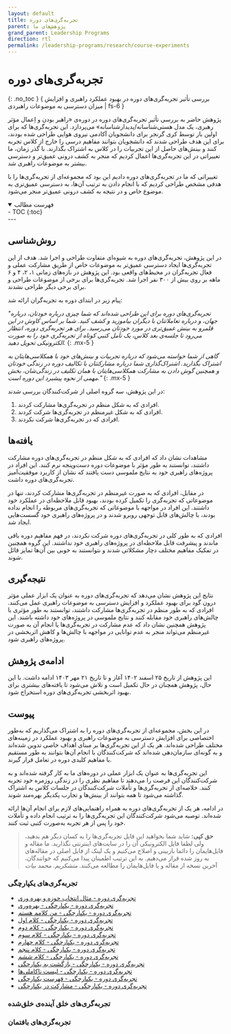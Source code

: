 ```yaml
---
layout: default
title: تجربه‌گری‌های دوره
parent: پژوهش‌های ما
grand_parent: Leadership Programs
direction: rtl
permalink: /leadership-programs/research/course-experiments
---
```


# تجربه‌گری‌های دوره
{: .no_toc }
{ بررسی تأثیر تجربه‌گری‌های دوره در بهبود عملکرد راهبری و افزایش میزان دسترسی به موضوعات راهبردی | fs-6 }

پژوهش حاضر به بررسی تأثیر تجربه‌گری‌های دوره در دوره‌ی «راهبر بودن و اِعمال مؤثر رهبری، یک مدل هستی‌شناسانه/پدیدارشناسانه» می‌پردازد. این تجربه‌گری‌ها که برای اولین بار توسط کری گرنجر برای دانشجویان آکادمی نیروی هوایی طراحی شده بودند، برای این هدف طراحی شدند که دانشجویان بتوانند مفاهیم درسی را خارج از کلاس تجربه کنند و بینش‌های حاصل از این تجربیات را در کلاس به اشتراک بگذارند. با گذر زمان، ما تغییراتی در این تجربه‌گری‌ها اعمال کردیم که منجر به کشف درونی عمیق‌تر و دسترسی بیشتر به موضوعات راهبری شد.

تغییراتی که ما در تجربه‌گری‌های دوره دادیم این بود که مجموعه‌ای از تجربه‌گری‌ها را با هدفی مشخص طراحی کردیم که با انجام دادن به ترتیب آن‌ها، به دسترسی عمیق‌تری به موضوع خاص و در نتیجه به کشف درونی عمیق‌تر منجر می‌شود.

<details open markdown="block">
  <summary>فهرست مطالب</summary>
  - TOC
  {:toc}
</details>
---

## روش‌شناسی
در این پژوهش، تجربه‌گری‌های دوره به شیوه‌ای متفاوت طراحی و اجرا شد. هدف از این تجربه‌گری‌ها ایجاد دسترسی عمیق‌تر به موضوعات خاص از طریق مشارکت عملی و فعال تجربه‌گران در محیط‌های واقعی بود. این پژوهش در بازه‌های زمانی ۱، ۲، ۴ و ۶ ماهه بر روی بیش از ۳۰۰ نفر اجرا شد. تجربه‌گری‌ها برای برخی از موضوعات طراحی و برای برخی دیگر طراحی نشدند.


پیام زیر در ابتدای دوره به تجربه‌گران ارائه ‌شد:

_"تجربه‌گری‌های دوره برای این طراحی شده‌اند که شما چیزی درباره خودتان، درباره جهان، و درباره تعاملاتتان با دیگران بیاموزید و کشف کنید. شما بر اساس کاوش در این قلمرو به بینش عمیق‌تری در مورد خودتان می‌رسید. برای هر تجربه‌گری دوره، انتظار می‌رود تا جلسه‌ی بعد کلاس، یک تأمل کتبی کوتاه از تجربه‌گری خود را به صورت الکترونیکی تحویل دهید._
{: .mx-5 }

_گاهی از شما خواسته می‌شود که درباره تجربیات و بینش‌های خود با همکلاسی‌هایتان به اشتراک بگذارید. اشتراک‌گذاری شما درباره مشارکتتان با تکالیف دوره در زندگی خودتان و همچنین گوش دادن به مشارکت همکلاسی‌هایتان با همان تکلیف در زندگی‌شان، بخش مهمی از نحوه پیشبرد این دوره است."_
{: .mx-5 }

در این پژوهش، سه گروه اصلی از شرکت‌کنندگان بررسی شدند:

1. افرادی که به شکل منظم در تجربه‌گری‌ها مشارکت کردند.
2. افرادی که به شکل غیرمنظم در تجربه‌گری‌ها شرکت کردند.
3. افرادی که در تجربه‌گری‌ها شرکت نکردند.

## یافته‌ها
مشاهدات نشان داد که افرادی که به شکل منظم در تجربه‌گری‌های دوره مشارکت داشتند، توانستند به طور مؤثر با موضوعات دوره دست‌و‌پنجه نرم کنند. این افراد در پروژه‌های راهبری خود به نتایج ملموسی دست یافتند که نشان از کاربرد موفقیت‌آمیز تجربه‌گری‌های دوره داشت.

در مقابل، افرادی که به صورت غیرمنظم در تجربه‌گری‌ها مشارکت کردند، تنها در موضوعاتی که تجربه‌گری را تکمیل کرده بودند، بهبود قابل ملاحظه‌ای در عملکرد خود داشتند. این افراد در مواجهه با موضوعاتی که تجربه‌گری‌های مربوطه را انجام نداده بودند، با چالش‌های قابل توجهی روبرو شدند و در پروژه‌های راهبری خود گسست‌هایی ایجاد شد.

افرادی که به طور کلی در تجربه‌گری‌های دوره شرکت نکردند، در فهم مفاهیم دوره باقی ماندند و پیشرفت قابل ملاحظه‌ای در پروژه‌های راهبری خود نداشتند. این گروه همچنین در تفکیک مفاهیم مختلف دچار مشکلاتی شدند و نتوانستند به خوبی بین آن‌ها تمایز قائل شوند.

## نتیجه‌گیری
نتایج این پژوهش نشان می‌دهد که تجربه‌گری‌های دوره به عنوان یک ابزار عملی مؤثر درون گود برای بهبود عملکرد و افزایش دسترسی به موضوعات راهبری عمل می‌کنند. افرادی که به طور منظم در تجربه‌گری‌ها مشارکت داشتند، توانستند به طور مؤثری با چالش‌های راهبری خود مقابله کنند و نتایج ملموسی در پروژه‌های خود داشته باشند. این پژوهش همچنین نشان داد که عدم مشارکت در تجربه‌گری‌ها یا انجام آن به صورت غیرمنظم می‌تواند منجر به عدم توانایی در مواجهه با چالش‌ها و کاهش اثربخشی در پروژه‌های راهبری شود.

## ادامه‌ی پژوهش
این پژوهش از تاریخ ۲۵ اسفند ۱۴۰۲ آغاز و تا تاریخ ۲۱ مهر ۱۴۰۳ ادامه داشت. با این حال، پژوهش همچنان در حال تکمیل است و تلاش می‌شود تا یافته‌های بیشتری برای بهبود اثربخشی تجربه‌گری‌های دوره استخراج شود.

## پیوست
در این بخش، مجموعه‌ای از تجربه‌گری‌های دوره را به اشتراک می‌گذاریم که به‌طور اختصاصی برای افزایش دسترسی به موضوعات راهبری و بهبود عملکرد در زمینه‌های مختلف طراحی شده‌اند. هر یک از این تجربه‌گری‌ها بر مبنای اهداف خاصی تدوین شده‌اند و به گونه‌ای سازمان‌دهی شده‌اند که شرکت‌کنندگان با انجام آن‌ها بتوانند به طور مستقیم با مفاهیم کلیدی دوره در تعامل قرار گیرند.

این تجربه‌گری‌ها به عنوان یک ابزار عملی در دوره‌های ما به کار گرفته شده‌اند و به شرکت‌کنندگان این فرصت را می‌دهند تا مفاهیم نظری را در زندگی روزمره خود تجربه کنند. خلاصه‌ای از تجربه‌گری‌ها و تأملات شرکت‌کنندگان در جلسات کلاس به اشتراک گذاشته می‌شود تا همه بتوانند از بینش‌ها و تجارب یکدیگر بهره‌مند شوند.

در ادامه، هر یک از تجربه‌گری‌های دوره به همراه راهنمایی‌های لازم برای انجام آن‌ها ارائه شده‌اند. توصیه می‌شود شرکت‌کنندگان این تجربه‌گری‌ها را به ترتیب انجام داده و تأملات خود را پس از هر تجربه به‌صورت کتبی ثبت کنند.

> **حق کپی:** شاید شما بخواهید این فایل‌ تجربه‌گری‌ها را به کسان دیگر هم بدهید، ولی لطفا فایل الکترونیکی آن را در سایت‌های اینترنتی نگذارید. ما مقاله و فایل‌‌هایمان را دائما بازبینی و اصلاح می‌کنیم و یک لینک از فایل اصلی در مقاله‌های به روز شده قرار می‌دهیم. به این ترتیب اطمینان پیدا می‌کنیم که خوانندگان، آخرین نسخه از مقاله و یا فایل‌هایمان را مطالعه می‌کنند. _متشکریم. محمد بیات_

### تجربه‌گری‌های یکپارچگی

- [تجربه‌گری دوره - مثال انتخاب حوزه و بهره وری](/assets/course-experiments/integrity/00_تجربه_گری_دوره_مثال_انتخاب_حوزه_و_بهره_وری.pdf)
- [تجربه‌گری دوره - یکپارچگی - بهره‌وری](/assets/course-experiments/integrity/01_تجربه‌_گری_دوره_یکپارچگی_بهره_وری.pdf)
- [تجربه‌گری دوره - یکپارچگی - من کلامم هستم](/assets/course-experiments/integrity/02_تجربه‌_گری_دوره_یکپارچگی_من_کلامم_هستم.pdf)
- [تجربه‌گری دوره - یکپارچگی - کلام اول](/assets/course-experiments/integrity/03_تجربه‌_گری_دوره_یکپارچگی_کلام_اول.pdf)
- [تجربه‌گری دوره - یکپارچگی - کلام دوم](/assets/course-experiments/integrity/04_تجربه‌_گری_دوره_یکپارچگی_کلام_دوم.pdf)
- [تجربه‌گری دوره - یکپارچگی - کلام سوم](/assets/course-experiments/integrity/05_تجربه‌_گری_دوره_یکپارچگی_کلام_سوم.pdf)
- [تجربه‌گری دوره - یکپارچگی - کلام چهارم](/assets/course-experiments/integrity/06_تجربه‌_گری_دوره_یکپارچگی_کلام_چهارم.pdf)
- [تجربه‌گری دوره - یکپارچگی - کلام پنجم](/assets/course-experiments/integrity/07_تجربه‌_گری_دوره_یکپارچگی_کلام_پنجم.pdf)
- [تجربه‌گری دوره - یکپارچگی - کلام ششم](/assets/course-experiments/integrity/08_تجربه‌_گری_دوره_یکپارچگی_کلام_ششم.pdf)
- [تجربه‌گری دوره - یکپارچگی - بازگشت به یکپارچگی](/assets/course-experiments/integrity/09_تجربه‌_گری_دوره_یکپارچگی_بازگشت_به_یکپارچگی.pdf)
- [تجربه‌گری دوره - یکپارچگی - لیست ناکاملی‌ها](/assets/course-experiments/integrity/10_تجربه‌_گری_دوره_یکپارچگی_لیست_ناکاملی_ها.pdf)
- [تجربه‌گری دوره - یکپارچگی - فهرست یکپارچگی](/assets/course-experiments/integrity/11_تجربه‌_گری_دوره_یکپارچگی_فهرست_یکپارچگی.pdf)
- [تجربه‌گری دوره - یکپارچگی - مشارکت در یکپارچگی](/assets/course-experiments/integrity/12_تجربه‌_گری_دوره_یکپارچگی_مشارکت_در_یکپارچگی.pdf)

### تجربه‌گری‌های خلق آینده‌ی خلق‌شده

### تجربه‌گری‌های بافتمان

